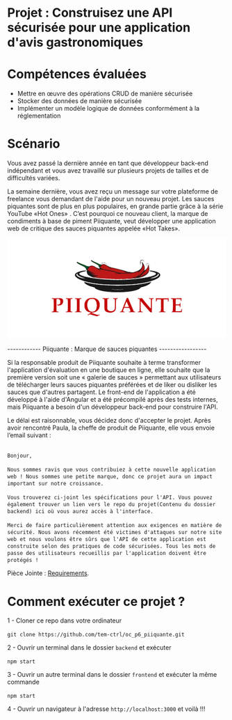 # Projet : Construisez une API sécurisée pour une application d'avis gastronomiques

# Compétences évaluées
- Mettre en œuvre des opérations CRUD de manière sécurisée
- Stocker des données de manière sécurisée
- Implémenter un modèle logique de données conformément à la réglementation

# Scénario
Vous avez passé la dernière année en tant que développeur back-end indépendant et vous avez travaillé sur plusieurs projets de tailles et de difficultés variées.

La semaine dernière, vous avez reçu un message sur votre plateforme de freelance vous demandant de l'aide pour un nouveau projet. Les sauces piquantes sont de plus en plus populaires, en grande partie grâce à la série YouTube «Hot Ones» . C’est pourquoi ce nouveau client, la marque de condiments à base de piment Piiquante, veut développer une application web de critique des sauces piquantes appelée «Hot Takes».

<!-- <figure>
<a href="assets/logo.png"></a>
<figcaption>Piiquante : Marque de sauces piquantes</figcaption>
</figure> -->
![Logo de Piiquante](assets/logo.png)

------------ Piiquante : Marque de sauces piquantes -----------------

Si la responsable produit de Piiquante souhaite à terme transformer l'application d'évaluation en une boutique en ligne, elle souhaite que la première version soit une « galerie de sauces » permettant aux utilisateurs de télécharger leurs sauces piquantes préférées et de liker ou disliker les sauces que d'autres partagent. Le front-end de l'application a été développé à l'aide d'Angular et a été précompilé après des tests internes, mais Piiquante a besoin d'un développeur back-end pour construire l'API.

Le délai est raisonnable, vous décidez donc d'accepter le projet. Après avoir rencontré Paula, la cheffe de produit de Piiquante, elle vous envoie l’email suivant :

~~~

Bonjour,

Nous sommes ravis que vous contribuiez à cette nouvelle application web ! Nous sommes une petite marque, donc ce projet aura un impact important sur notre croissance.

Vous trouverez ci-joint les spécifications pour l'API. Vous pouvez également trouver un lien vers le repo du projet(Contenu du dossier backend) ici où vous aurez accès à l'interface.

Merci de faire particulièrement attention aux exigences en matière de sécurité. Nous avons récemment été victimes d'attaques sur notre site web et nous voulons être sûrs que l'API de cette application est construite selon des pratiques de code sécurisées. Tous les mots de passe des utilisateurs recueillis par l'application doivent être protégés !
~~~
Pièce Jointe : [Requirements](assets/Requirements_DW_P6.pdf).

# Comment exécuter ce projet ?

1 - Cloner ce repo dans votre ordinateur

`git clone https://github.com/tem-ctrl/oc_p6_piiquante.git`

2 - Ouvrir un terminal dans le dossier `backend` et exécuter

`npm start`

3 - Ouvrir un autre terminal dans le dossier `frontend` et exécuter la même commande

`npm start`

4 - Ouvrir un navigateur à l'adresse `http://localhost:3000` et voilà !!!
